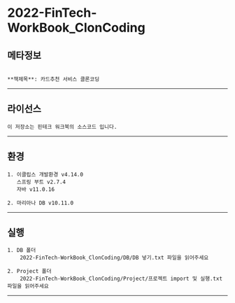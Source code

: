 # 2022-FinTech-WorkBook_ClonCoding


## 메타정보

```

**책제목**: 카드추천 서비스 클론코딩

```

---




## 라이선스
```
이 저장소는 핀테크 워크북의 소스코드 입니다.

```
---





## 환경
```
1. 이클립스 개발환경 v4.14.0
   스프링 부트 v2.7.4
   자바 v11.0.16
   
2. 마리아나 DB v10.11.0
```
---


## 실행
```
1. DB 폴더
    2022-FinTech-WorkBook_ClonCoding/DB/DB 넣기.txt 파일을 읽어주세요
```

```
2. Project 폴더
    2022-FinTech-WorkBook_ClonCoding/Project/프로젝트 import 및 실행.txt 파일을 읽어주세요
```

---

[jupyter]: http://jupyter.org/
